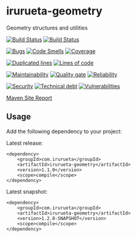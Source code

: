# irurueta-geometry
Geometry structures and utilities

[![Build Status](https://github.com/albertoirurueta/irurueta-geometry/actions/workflows/master.yml/badge.svg)](https://github.com/albertoirurueta/irurueta-geometry/actions)
[![Build Status](https://github.com/albertoirurueta/irurueta-geometry/actions/workflows/develop.yml/badge.svg)](https://github.com/albertoirurueta/irurueta-geometry/actions)

[![Bugs](https://sonarcloud.io/api/project_badges/measure?project=albertoirurueta_irurueta-geometry&metric=bugs)](https://sonarcloud.io/dashboard?id=albertoirurueta_irurueta-geometry)
[![Code Smells](https://sonarcloud.io/api/project_badges/measure?project=albertoirurueta_irurueta-geometry&metric=code_smells)](https://sonarcloud.io/dashboard?id=albertoirurueta_irurueta-geometry)
[![Coverage](https://sonarcloud.io/api/project_badges/measure?project=albertoirurueta_irurueta-geometry&metric=coverage)](https://sonarcloud.io/dashboard?id=albertoirurueta_irurueta-geometry)

[![Duplicated lines](https://sonarcloud.io/api/project_badges/measure?project=albertoirurueta_irurueta-geometry&metric=duplicated_lines_density)](https://sonarcloud.io/dashboard?id=albertoirurueta_irurueta-geometry)
[![Lines of code](https://sonarcloud.io/api/project_badges/measure?project=albertoirurueta_irurueta-geometry&metric=ncloc)](https://sonarcloud.io/dashboard?id=albertoirurueta_irurueta-geometry)

[![Maintainability](https://sonarcloud.io/api/project_badges/measure?project=albertoirurueta_irurueta-geometry&metric=sqale_rating)](https://sonarcloud.io/dashboard?id=albertoirurueta_irurueta-geometry)
[![Quality gate](https://sonarcloud.io/api/project_badges/measure?project=albertoirurueta_irurueta-geometry&metric=alert_status)](https://sonarcloud.io/dashboard?id=albertoirurueta_irurueta-geometry)
[![Reliability](https://sonarcloud.io/api/project_badges/measure?project=albertoirurueta_irurueta-geometry&metric=reliability_rating)](https://sonarcloud.io/dashboard?id=albertoirurueta_irurueta-geometry)

[![Security](https://sonarcloud.io/api/project_badges/measure?project=albertoirurueta_irurueta-geometry&metric=security_rating)](https://sonarcloud.io/dashboard?id=albertoirurueta_irurueta-geometry)
[![Technical debt](https://sonarcloud.io/api/project_badges/measure?project=albertoirurueta_irurueta-geometry&metric=sqale_index)](https://sonarcloud.io/dashboard?id=albertoirurueta_irurueta-geometry)
[![Vulnerabilities](https://sonarcloud.io/api/project_badges/measure?project=albertoirurueta_irurueta-geometry&metric=vulnerabilities)](https://sonarcloud.io/dashboard?id=albertoirurueta_irurueta-geometry)

[Maven Site Report](http://albertoirurueta.github.io/irurueta-geometry)

## Usage

Add the following dependency to your project:

Latest release:
```
<dependency>
    <groupId>com.irurueta</groupId>
    <artifactId>irurueta-geometry</artifactId>
    <version>1.1.0</version>
    <scope>compile</scope>
</dependency>
```

Latest snapshot:
```
<dependency>
    <groupId>com.irurueta</groupId>
    <artifactId>irurueta-geometry</artifactId>
    <version>1.2.0-SNAPSHOT</version>
    <scope>compile</scope>
</dependency>
```
